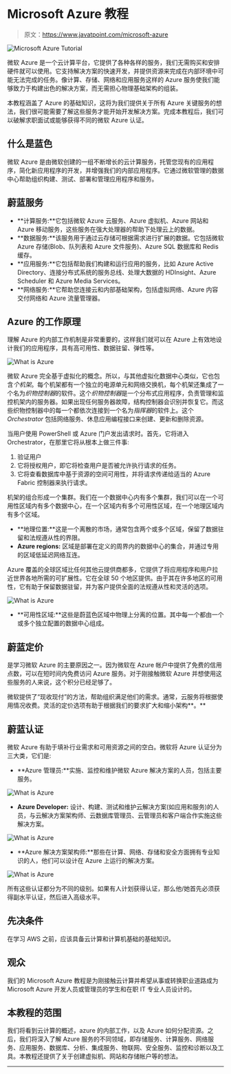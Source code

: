 # Microsoft Azure 教程

> 原文：<https://www.javatpoint.com/microsoft-azure>

![Microsoft Azure Tutorial](img/ddd4055c182b8b80c16eece8c9ae309b.png)

微软 Azure 是一个云计算平台，它提供了各种各样的服务，我们无需购买和安排硬件就可以使用。它支持解决方案的快速开发，并提供资源来完成在内部环境中可能无法完成的任务。像计算、存储、网络和应用服务这样的 Azure 服务使我们能够致力于构建出色的解决方案，而无需担心物理基础架构的组装。

本教程涵盖了 Azure 的基础知识，这将为我们提供关于所有 Azure 关键服务的想法，我们很可能需要了解这些服务才能开始开发解决方案。完成本教程后，我们可以破解求职面试或能够获得不同的微软 Azure 认证。

## 什么是蓝色

微软 Azure 是由微软创建的一组不断增长的云计算服务，托管您现有的应用程序，简化新应用程序的开发，并增强我们的内部应用程序。它通过微软管理的数据中心帮助组织构建、测试、部署和管理应用程序和服务。

## 蔚蓝服务

*   **计算服务:**它包括微软 Azure 云服务、Azure 虚拟机、Azure 网站和 Azure 移动服务，这些服务在强大处理器的帮助下处理云上的数据。
*   **数据服务:**该服务用于通过云存储可根据需求进行扩展的数据。它包括微软 Azure 存储(Blob、队列表和 Azure 文件服务)、Azure SQL 数据库和 Redis 缓存。
*   **应用服务:**它包括帮助我们构建和运行应用的服务，比如 Azure Active Directory、连接分布式系统的服务总线、处理大数据的 HDInsight、Azure Scheduler 和 Azure Media Services。
*   **网络服务:**它帮助您连接云和内部基础架构，包括虚拟网络、Azure 内容交付网络和 Azure 流量管理器。

## Azure 的工作原理

理解 Azure 的内部工作机制是非常重要的，这样我们就可以在 Azure 上有效地设计我们的应用程序，具有高可用性、数据驻留、弹性等。

![What is Azure](img/277428a62ab9eb7d007ff4a46ba7e1ac.png)

微软 Azure 完全基于虚拟化的概念。所以，与其他虚拟化数据中心类似，它也包含*个机架*。每个机架都有一个独立的电源单元和网络交换机，每个机架还集成了一个名为*织物控制器*的软件。这个*织物控制器*是一个分布式应用程序，负责管理和监控机架内的服务器。如果出现任何服务器故障，结构控制器会识别并恢复它。而这些织物控制器中的每一个都依次连接到一个名为*指挥器*的软件上。这个 *Orchestrator* 包括网络服务、休息应用编程接口来创建、更新和删除资源。

当用户使用 PowerShell 或 Azure 门户发出请求时。首先，它将进入 Orchestrator，在那里它将从根本上做三件事:

1.  验证用户
2.  它将授权用户，即它将检查用户是否被允许执行请求的任务。
3.  它将查看数据库中基于资源的空间可用性，并将请求传递给适当的 Azure Fabric 控制器来执行请求。

机架的组合形成一个集群。我们在一个数据中心内有多个集群，我们可以在一个可用性区域内有多个数据中心，在一个区域内有多个可用性区域，在一个地理区域内有多个区域。

*   **地理位置:**这是一个离散的市场，通常包含两个或多个区域，保留了数据驻留和法规遵从性的界限。
*   **Azure regions:** 区域是部署在定义的周界内的数据中心的集合，并通过专用的区域低延迟网络互连。

Azure 覆盖的全球区域比任何其他云提供商都多，它提供了将应用程序和用户拉近世界各地所需的可扩展性。它在全球 50 个地区提供。由于其在许多地区的可用性，它有助于保留数据驻留，并为客户提供全面的法规遵从性和灵活的选项。

![What is Azure](img/3ebc0a44f219b6370aef26413a22ad98.png)

*   **可用性区域:**这些是蔚蓝色区域中物理上分离的位置。其中每一个都由一个或多个独立配置的数据中心组成。

## 蔚蓝定价

是学习微软 Azure 的主要原因之一。因为微软在 Azure 帐户中提供了免费的信用点数，可以在短时间内免费访问 Azure 服务。对于刚接触微软 Azure 并想使用这些服务的人来说，这个积分已经足够了。

微软提供了“现收现付”的方法，帮助组织满足他们的需求。通常，云服务将根据使用情况收费。灵活的定价选项有助于根据我们的要求扩大和缩小架构**。**

## 蔚蓝认证

微软 Azure 有助于填补行业需求和可用资源之间的空白。微软将 Azure 认证分为三大类，它们是:

*   **Azure 管理员:**实施、监控和维护微软 Azure 解决方案的人员，包括主要服务。

![What is Azure](img/3a95301a7c38759548b1b841fb747b67.png)

*   **Azure Developer:** 设计、构建、测试和维护云解决方案(如应用和服务)的人员，与云解决方案架构师、云数据库管理员、云管理员和客户端合作实施这些解决方案。

![What is Azure](img/fd9b2f17d011e5a130a724416c9fa988.png)

*   **Azure 解决方案架构师:**那些在计算、网络、存储和安全方面拥有专业知识的人，他们可以设计在 Azure 上运行的解决方案。

![What is Azure](img/140e6cdc2abbe7220abf77a436a93741.png)

所有这些认证都分为不同的级别。如果有人计划获得认证，那么他/她首先必须获得副水平认证，然后进入高级水平。

## 先决条件

在学习 AWS 之前，应该具备云计算和计算机基础的基础知识。

## 观众

我们的 Microsoft Azure 教程是为刚接触云计算并希望从事或转换职业道路成为 Microsoft Azure 开发人员或管理员的学生和在职 IT 专业人员设计的。

## 本教程的范围

我们将看到云计算的概述，azure 的内部工作，以及 Azure 如何分配资源。之后，我们将深入了解 Azure 服务的不同领域，即存储服务、计算服务、网络服务、应用服务、数据库、分析、集成服务、物联网、安全服务、监控和诊断以及工具。本教程还提供了关于创建虚拟机、网站和存储帐户等的想法。

* * *
